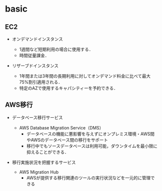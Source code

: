 # basic

## EC2

- オンデマンドインスタンス
  - 1週間など短期利用の場合に使用する．
  - 時間従量課金．

- リザーブドインスタンス
  - 1年間または3年間の長期利用に対してオンデマンド料金に比べて最大75%割引適用される．
  - 特定のAZで使用するキャパシティーを予約できる．

## AWS移行

- データベース移行サービス
  - AWS Database Migration Service（DMS）
    - データベースの機能に悪影響を与えずにオンプレミス環境・AWS間やAWSのデータベース間の移行をサポート
    - 移行中でもソースデータベースは利用可能，ダウンタイムを最小限に抑えることができる．

- 移行実施状況を把握するサービス
  - AWS Migration Hub
    - AWSが提供する移行関連のツールの実行状況などを一元的に管理できる
